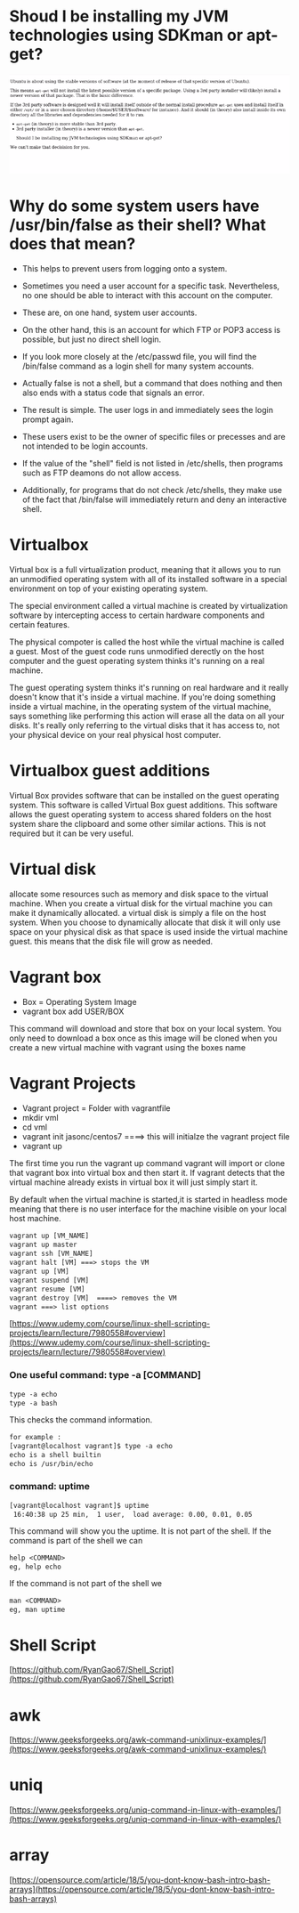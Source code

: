 # Shoud I be installing my JVM technologies using SDKman or apt-get?
![](./img/linux1.png) 

# Why do some system users have /usr/bin/false as their shell? What does that mean?   

* This helps to prevent users from logging onto a system.      
* Sometimes you need a user account for a specific task. Nevertheless, no one should be able to interact with this account on the computer.    
* These are, on one hand, system user accounts.    
* On the other hand, this is an account for which FTP or POP3 access is possible, but just no direct shell login.     

* If you look more closely at the /etc/passwd file, you will find the /bin/false command as a login shell for many system accounts.    
* Actually false is not a shell, but a command that does nothing and then also ends with a status code that signals an error.    
* The result is simple. The user logs in and immediately sees the login prompt again.    

* These users exist to be the owner of specific files or precesses and are not intended to be login accounts.     
* If the value of the "shell" field is not listed in /etc/shells, then programs such as FTP deamons do not allow access.     
* Additionally, for programs that do not check /etc/shells, they make use of the fact that /bin/false will immediately return and deny an interactive shell.    

# Virtualbox 
Virtual box is a full virtualization product, meaning that it allows you to run an unmodified operating system with all of its installed software in a special environment on top of your existing operating system. 

The special environment called a virtual machine is created by virtualization software by intercepting access to certain hardware components and certain features. 

The physical compoter is called the host while the virtual machine is called a guest. Most of the guest code runs unmodified derectly on the host computer and the guest operating system thinks it's running on a real machine.

The guest operating system thinks it's running on real hardware and it really doesn't know that it's inside a virtual machine. If you're doing something inside a virtual machine, in the operating system of the virtual machine, says something like performing this action will erase all the data on all your disks. It's really only referring to the virtual disks that it has access to, not your physical device on your real physical host computer.

# Virtualbox guest additions
Virtual Box provides software that can be installed on the guest operating system. This software is called Virtual Box guest additions. This software allows the guest operating system to access shared folders on the host system share the clipboard and some other similar actions. This is not required but it can be very useful.

# Virtual disk
allocate some resources such as memory and disk space to the virtual machine. When you create a virtual disk for the virtual machine you can make it dynamically allocated.  a virtual disk is simply a file on the host system. When you choose to dynamically allocate that disk it will only use space on your physical disk as that space is used inside the virtual machine guest. this means that the disk file will grow as needed.

# Vagrant box
* Box = Operating System Image
* vagrant box add USER/BOX


This command will download and store that box on your local system. You only need to download a box once as this image will be cloned when you create a new virtual machine with vagrant using the boxes name

# Vagrant Projects
* Vagrant project = Folder with vagrantfile
* mkdir vml
* cd vml
* vagrant init jasonc/centos7  ====> this will initialze the vagrant project file 
* vagrant up

The first time you run the vagrant up command vagrant will import or clone that vagrant box into virtual box and then start it. If vagrant detects that the virtual machine already exists in virtual box it will just simply start it. 

By default when the virtual machine is started,it is started in headless mode meaning that there is no user interface for the machine visible on your local host machine.

```
vagrant up [VM_NAME]
vagrant up master
vagrant ssh [VM_NAME]
vagrant halt [VM] ===> stops the VM 
vagrant up [VM]
vagrant suspend [VM]
vagrant resume [VM]
vagrant destroy [VM]  ====> removes the VM
vagrant ===> list options
```

[https://www.udemy.com/course/linux-shell-scripting-projects/learn/lecture/7980558#overview](https://www.udemy.com/course/linux-shell-scripting-projects/learn/lecture/7980558#overview)

### One useful command: type -a [COMMAND]
```
type -a echo
type -a bash
```
This checks the command information. 

```
for example : 
[vagrant@localhost vagrant]$ type -a echo
echo is a shell builtin
echo is /usr/bin/echo

```

### command: uptime
```
[vagrant@localhost vagrant]$ uptime
 16:40:38 up 25 min,  1 user,  load average: 0.00, 0.01, 0.05
```
This command will show you the uptime. It is not part of the shell. If the command is part of the shell we can 
```
help <COMMAND>
eg, help echo
```
If the command is not part of the shell we 
```
man <COMMAND>
eg, man uptime
```

# Shell Script
[https://github.com/RyanGao67/Shell_Script](https://github.com/RyanGao67/Shell_Script)

# awk    
[https://www.geeksforgeeks.org/awk-command-unixlinux-examples/](https://www.geeksforgeeks.org/awk-command-unixlinux-examples/)  

# uniq
[https://www.geeksforgeeks.org/uniq-command-in-linux-with-examples/](https://www.geeksforgeeks.org/uniq-command-in-linux-with-examples/)

# array
[https://opensource.com/article/18/5/you-dont-know-bash-intro-bash-arrays](https://opensource.com/article/18/5/you-dont-know-bash-intro-bash-arrays)
